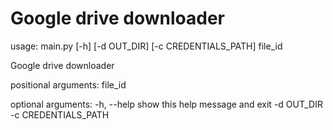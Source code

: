 # Google drive downloader

usage: main.py [-h] [-d OUT_DIR] [-c CREDENTIALS_PATH] file_id

Google drive downloader

positional arguments:
  file_id

optional arguments:
  -h, --help           show this help message and exit
  -d OUT_DIR
  -c CREDENTIALS_PATH